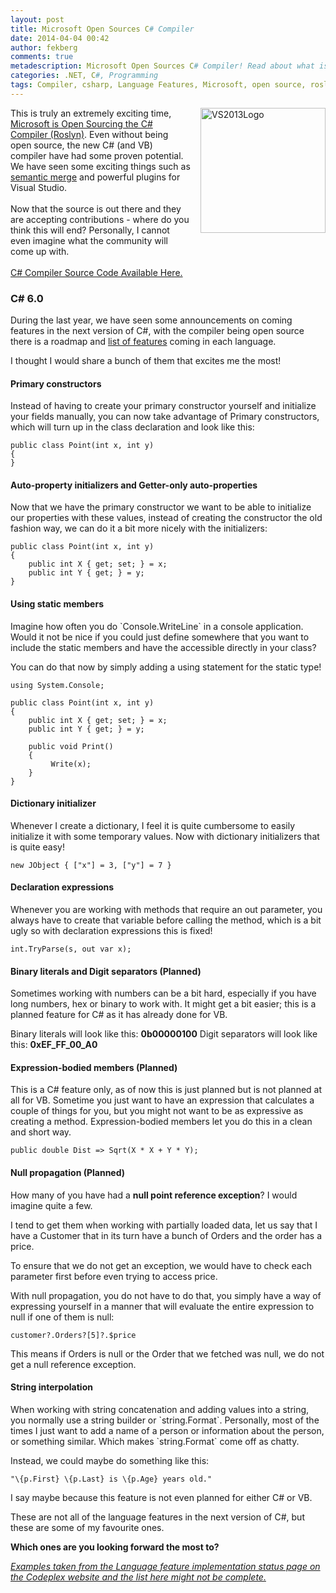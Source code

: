 ```yaml
---
layout: post
title: Microsoft Open Sources C# Compiler
date: 2014-04-04 00:42
author: fekberg
comments: true
metadescription: Microsoft Open Sources C# Compiler! Read about what is coming to C# in the next version of the language.
categories: .NET, C#, Programming
tags: Compiler, csharp, Language Features, Microsoft, open source, roslyn
---
```

<img src="http://cdn.filipekberg.se/fekberg-blog/wp-content/uploads/2014/04/VS2013Logo.png" alt="VS2013Logo" width="200" style="float: right; margin-left: 15px; margin-bottom: 15px;" />This is truly an extremely exciting time, <a href="https://roslyn.codeplex.com/" target="_blank">Microsoft is Open Sourcing the C# Compiler (Roslyn)</a>. Even without being open source, the new C# (and VB) compiler have had some proven potential. We have seen some exciting things such as <a href="http://www.semanticmerge.com/" target="_blank">semantic merge</a> and powerful plugins for Visual Studio.<br/> <br> Now that the source is out there and they are accepting contributions - where do you think this will end? Personally, I cannot even imagine what the community will come up with.<br><br><a href="https://roslyn.codeplex.com/" target="_blank">C# Compiler Source Code Available Here.</a><!--excerpt-->

<h3>C# 6.0</h3>
During the last year, we have seen some announcements on coming features in the next version of C#, with the compiler being open source there is a roadmap and <a href="https://roslyn.codeplex.com/wikipage?title=Language%20Feature%20Status&referringTitle=Documentation" target="_blank">list of features</a> coming in each language.

I thought I would share a bunch of them that excites me the most!

<h4>Primary constructors</h4>
Instead of having to create your primary constructor yourself and initialize your fields manually, you can now take advantage of Primary constructors, which will turn up in the class declaration and look like this:

	public class Point(int x, int y) 
	{ 
	}

<h4>Auto-property initializers and Getter-only auto-properties</h4>
Now that we have the primary constructor we want to be able to initialize our properties with these values, instead of creating the constructor the old fashion way, we can do it a bit more nicely with the initializers:

	public class Point(int x, int y) 
	{ 
	    public int X { get; set; } = x;
	    public int Y { get; } = y;
	}


<h4>Using static members</h4>
Imagine how often you do `Console.WriteLine` in a console application. Would it not be nice if you could just define somewhere that you want to include the static members and have the accessible directly in your class?

You can do that now by simply adding a using statement for the static type!

	using System.Console;

	public class Point(int x, int y) 
	{ 
	    public int X { get; set; } = x;
	    public int Y { get; } = y;

	    public void Print()
	    {
	         Write(x);
	    }
	}

<h4>Dictionary initializer</h4>
Whenever I create a dictionary, I feel it is quite cumbersome to easily initialize it with some temporary values. Now with dictionary initializers that is quite easy!

	new JObject { ["x"] = 3, ["y"] = 7 }

<h4>Declaration expressions</h4>
Whenever you are working with methods that require an out parameter, you always have to create that variable before calling the method, which is a bit ugly so with declaration expressions this is fixed!

	int.TryParse(s, out var x);

<h4>Binary literals and Digit separators (Planned)</h4>
Sometimes working with numbers can be a bit hard, especially if you have long numbers, hex or binary to work with. It might get a bit easier; this is a planned feature for C# as it has already done for VB.

Binary literals will look like this: <strong>0b00000100</strong>
Digit separators will look like this: <strong>0xEF_FF_00_A0</strong>

<h4>Expression-bodied members (Planned)</h4>
This is a C# feature only, as of now this is just planned but is not planned at all for VB. Sometime you just want to have an expression that calculates a couple of things for you, but you might not want to be as expressive as creating a method. Expression-bodied members let you do this in a clean and short way.

	public double Dist => Sqrt(X * X + Y * Y);

<h4>Null propagation (Planned)</h4>
How many of you have had a <strong>null point reference exception</strong>? I would imagine quite a few. 

I tend to get them when working with partially loaded data, let us say that I have a Customer that in its turn have a bunch of Orders and the order has a price.

To ensure that we do not get an exception, we would have to check each parameter first before even trying to access price.

With null propagation, you do not have to do that, you simply have a way of expressing yourself in a manner that will evaluate the entire expression to null if one of them is null:

	customer?.Orders?[5]?.$price

This means if Orders is null or the Order that we fetched was null, we do not get a null reference exception.

<h4>String interpolation</h4>
When working with string concatenation and adding values into a string, you normally use a string builder or `string.Format`. Personally, most of the times I just want to add a name of a person or information about the person, or something similar. Which makes `string.Format` come off as chatty.

Instead, we could maybe do something like this:

	"\{p.First} \{p.Last} is \{p.Age} years old."

I say maybe because this feature is not even planned for either C# or VB.

These are not all of the language features in the next version of C#, but these are some of my favourite ones.

<strong>Which ones are you looking forward the most to?</strong>

<a href="https://roslyn.codeplex.com/wikipage?title=Language%20Feature%20Status&referringTitle=Documentation" target="_blank"><em>Examples taken from the Language feature implementation status page on the Codeplex website and the list here might not be complete.</em></a>
